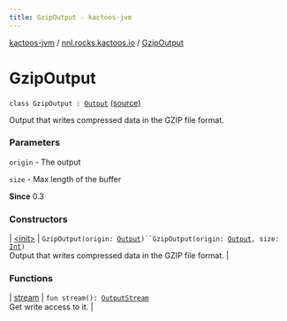 ```yaml
---
title: GzipOutput - kactoos-jvm
---
```


[kactoos-jvm](../../index.html) / [nnl.rocks.kactoos.io](../index.html) / [GzipOutput](./index.html)

# GzipOutput

`class GzipOutput : `[`Output`](../../nnl.rocks.kactoos/-output/index.html) [(source)](https://github.com/neonailol/kactoos/blob/master/kactoos-jvm/src/main/kotlin/nnl/rocks/kactoos/io/GzipOutput.kt#L15)

Output that writes compressed data in the GZIP file format.

### Parameters

`origin` - The output

`size` - Max length of the buffer

**Since**
0.3

### Constructors

| [&lt;init&gt;](-init-.html) | `GzipOutput(origin: `[`Output`](../../nnl.rocks.kactoos/-output/index.html)`)``GzipOutput(origin: `[`Output`](../../nnl.rocks.kactoos/-output/index.html)`, size: `[`Int`](https://kotlinlang.org/api/latest/jvm/stdlib/kotlin/-int/index.html)`)`<br>Output that writes compressed data in the GZIP file format. |

### Functions

| [stream](stream.html) | `fun stream(): `[`OutputStream`](http://docs.oracle.com/javase/8/docs/api/java/io/OutputStream.html)<br>Get write access to it. |

